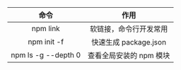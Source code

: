 |         命令          |        作用         |
| :-----------------: | :---------------: |
|      npm link       |    软链接，命令行开发常用    |
|     npm init -f     | 快速生成 package.json |
| npm ls -g --depth 0 |  查看全局安装的 npm 模块   |

